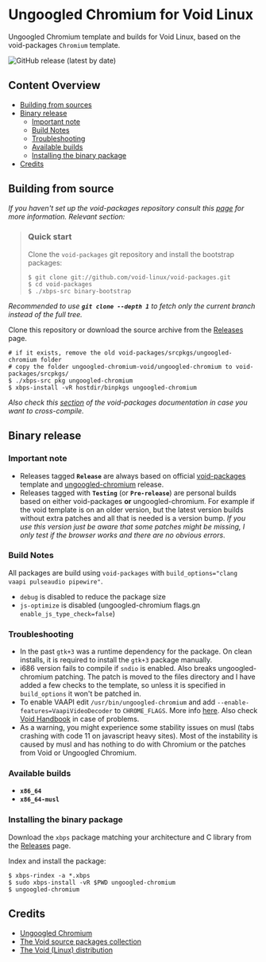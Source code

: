 # Ungoogled Chromium for Void Linux

Ungoogled Chromium template and builds for Void Linux, based on the void-packages `Chromium` template.

![GitHub release (latest by date)](https://img.shields.io/github/v/release/DAINRA/ungoogled-chromium-void?style=flat-square)

## Content Overview

- [Building from sources](#building-from-source)
- [Binary release](#binary-release)
    - [Important note](#important-note)
    - [Build Notes](#build-notes)
    - [Troubleshooting](#troubleshooting)
    - [Available builds](#available-builds)
    - [Installing the binary package](#installing-the-binary-package)
- [Credits](#credits)

## Building from source

*If you haven't set up the void-packages repository consult this [page](//github.com/void-linux/void-packages/#readme) for more information. Relevant section:*

>### Quick start
>
>Clone the `void-packages` git repository and install the bootstrap packages:
>
>```
>$ git clone git://github.com/void-linux/void-packages.git
>$ cd void-packages
>$ ./xbps-src binary-bootstrap
>```

*Recommended to use **`git clone --depth 1`** to fetch only the current branch instead of the full tree.*

Clone this repository or download the source archive from the [Releases](//github.com/DAINRA/ungoogled-chromium-void/releases) page.

    # if it exists, remove the old void-packages/srcpkgs/ungoogled-chromium folder
    # copy the folder ungoogled-chromium-void/ungoogled-chromium to void-packages/srcpkgs/
    $ ./xbps-src pkg ungoogled-chromium
    $ xbps-install -vR hostdir/binpkgs ungoogled-chromium

*Also check this [section](//github.com/void-linux/void-packages/#building-packages-natively-for-the-musl-c-library) of the void-packages documentation in case you want to cross-compile.*

## Binary release

### Important note

- Releases tagged **`Release`** are always based on official [void-packages](//github.com/void-linux/void-packages/tree/master/srcpkgs/chromium) template and [ungoogled-chromium](//github.com/Eloston/ungoogled-chromium/releases) release.
- Releases tagged with **`Testing`** (or **`Pre-release`**) are personal builds based on either void-packages **or** ungoogled-chromium. For example if the void template is on an older version, but the latest version builds without extra patches and all that is needed is a version bump. *If you use this version just be aware that some patches might be missing, I only test if the browser works and there are no obvious errors*.

### Build Notes

All packages are build using `void-packages` with `build_options="clang vaapi pulseaudio pipewire"`.

- `debug` is disabled to reduce the package size
- `js-optimize` is disabled (ungoogled-chromium flags.gn `enable_js_type_check=false`)

### Troubleshooting

- In the past `gtk+3` was a runtime dependency for the package. On clean installs, it is required to install the `gtk+3` package manually.
- i686 version fails to compile if `sndio` is enabled. Also breaks ungoogled-chromium patching. The patch is moved to the files directory and I have added a few checks to the template, so unless it is specified in `build_options` it won't be patched in.
- To enable VAAPI edit `/usr/bin/ungoogled-chromium` and add `--enable-features=VaapiVideoDecoder` to `CHROME_FLAGS`. More info [here](//chromium.googlesource.com/chromium/src/+/refs/heads/main/docs/gpu/vaapi.md). Also check [Void Handbook](//docs.voidlinux.org/config/graphical-session/graphics-drivers/intel.html) in case of problems.
- As a warning, you might experience some stability issues on musl (tabs crashing with code 11 on javascript heavy sites). Most of the instability is caused by musl and has nothing to do with Chromium or the patches from Void or Ungoogled Chromium.

### Available builds

- **`x86_64`**
- **`x86_64-musl`**

### Installing the binary package

Download the `xbps` package matching your architecture and C library from the [Releases](//github.com/DAINRA/ungoogled-chromium-void/releases) page.

Index and install the package:

    $ xbps-rindex -a *.xbps
    $ sudo xbps-install -vR $PWD ungoogled-chromium
    $ ungoogled-chromium

## Credits

- [Ungoogled Chromium](//github.com/Eloston/ungoogled-chromium)
- [The Void source packages collection](//github.com/void-linux/void-packages)
- [The Void (Linux) distribution](//voidlinux.org/)
